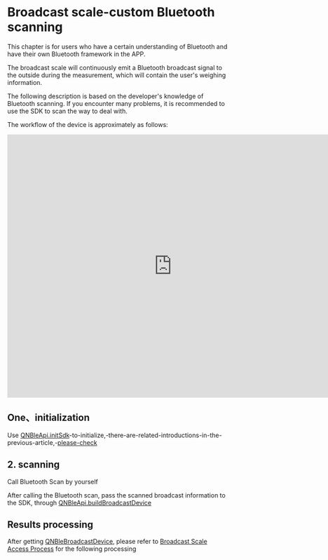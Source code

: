 # Broadcast scale-custom Bluetooth scanning

This chapter is for users who have a certain understanding of Bluetooth and have their own Bluetooth framework in the APP.

The broadcast scale will continuously emit a Bluetooth broadcast signal to the outside during the measurement, which will contain the user's weighing information.

The following description is based on the developer's knowledge of Bluetooth scanning. If you encounter many problems, it is recommended to use the SDK to scan the way to deal with.

The workflow of the device is approximately as follows:

<iframe src="https://mermaidjs.github.io/mermaid-live-editor/#/view/eyJjb2RlIjoic2VxdWVuY2VEaWFncmFtXG5wYXJ0aWNpcGFudCB1c2VyIGFzIOeUqOaIt1xucGFydGljaXBhbnQgc2NhbGUgYXMg56ek56uvXG5wYXJ0aWNpcGFudCBhcHAgYXMgQVBQXG5wYXJ0aWNpcGFudCBzZXJ2ZXIgYXMg5LqR56uvXG5cbnVzZXItPj5hcHA65omT5byAQVBQXG5hcHAtLT5hcHA6IOWQr-WKqOaJq-aPj1xudXNlci0-PnNjYWxlOiDouKnkuq7np6RcbnNjYWxlLT4-YXBwOiDlj5HlsITok53niZnlub_mkq1cbmFwcC0-PmFwcDog6Kej5p6Q5bm_5pKt5pWw5o2uKOmHjemHj-OAgeWNleS9jeOAgeeKtuaAgeetiSlcbnVzZXItLT51c2VyOiDnq5nnqLNcbnNjYWxlLT4-YXBwOiDnqLPlrprmlbDmja5cbmFwcC0tPmFwcDog6K6h566X5L2T6ISC5pWw5o2uXG5hcHAtPj51c2VyOiDmmL7npLrlrozmlbTmtYvph4_nu5PmnpxcbmFwcC0-PnNlcnZlcjog5LiK5Lyg5rWL6YeP5pWw5o2uXG51c2VyLS0-dXNlcjog5LiL56ek5bm25p-l55yL5pWw5o2uXG4iLCJtZXJtYWlkIjp7InRoZW1lIjoiZGVmYXVsdCJ9fQ"  frameborder=0 width=750 height=600></iframe>

## One、initialization
Use [QNBleApi.initSdk](../api/QNBleApi.md#initsdk)-to-initialize,-there-are-related-introductions-in-the-previous-article,-[please-check](../README.md#development-process)

## 2. scanning

Call Bluetooth Scan by yourself

After calling the Bluetooth scan, pass the scanned broadcast information to the SDK, through [QNBleApi.buildBroadcastDevice](../api/QNBleApi.md#buildbroadcastdevice)

## Results processing

After getting [QNBleBroadcastDevice](../api/QNBleBroadcastDevice.md), please refer to [Broadcast Scale Access Process](./broadcast_scale.md) for the following processing
